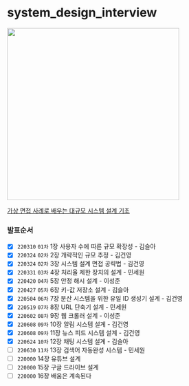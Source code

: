 # system_design_interview

<img src="http://image.yes24.com/goods/102819435/XL" height=400>

[가상 면접 사례로 배우는 대규모 시스템 설계 기초](http://www.yes24.com/Product/Goods/102819435)

### 발표순서
- [x] `220310` `01차` 1장 사용자 수에 따른 규모 확장성 - 김슬아
- [x] `220324` `02차` 2장 개략적인 규모 추정 - 김건영
- [x] `220324` `02차` 3장 시스템 설계 면접 공략법 - 김건영
- [x] `220331` `03차` 4장 처리율 제한 장치의 설계 - 민세원
- [x] `220420` `04차` 5장 안정 해시 설계 - 이성준
- [x] `220427` `05차` 6장 키-값 저장소 설계 - 김슬아
- [x] `220504` `06차` 7장 분산 시스템을 위한 유일 ID 생성기 설계 - 김건영
- [x] `220519` `07차` 8장 URL 단축기 설계 - 민세원 
- [x] `220602` `08차` 9장 웹 크롤러 설계 - 이성준
- [x] `220608` `09차` 10장 알림 시스템 설계 - 김건영
- [x] `220608` `09차` 11장 뉴스 피드 시스템 설계 - 김건영
- [x] `220624` `10차` 12장 채팅 시스템 설계 - 김슬아
- [ ] `220630` `11차` 13장 검색어 자동완성 시스템 - 민세원
- [ ] `220000` 14장 유튜브 설계
- [ ] `220000` 15장 구글 드라이브 설계
- [ ] `220000` 16장 배움은 계속된다
